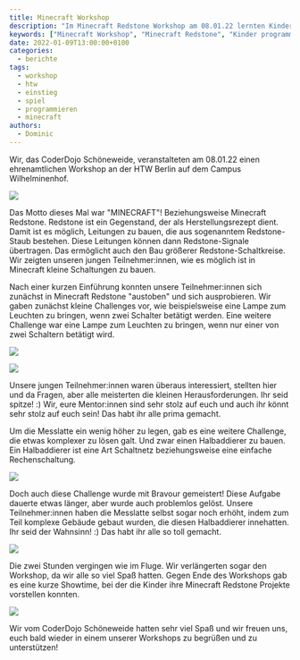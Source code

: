 ```yaml
---
title: Minecraft Workshop
description: "Im Minecraft Redstone Workshop am 08.01.22 lernten Kinder im CoderDojo spielerisch das Bauen von Schaltungen und meisterten spannende Challenges."
keywords: ["Minecraft Workshop", "Minecraft Redstone", "Kinder programmieren", "HTW Berlin", "Schaltkreise bauen", "Redstone Schaltungen", "Minecraft Challenges", "Coding Workshop", "CoderDojo Schöneweide"]
date: 2022-01-09T13:00:00+0100
categories:
  - berichte
tags:
  - workshop
  - htw
  - einstieg
  - spiel
  - programmieren
  - minecraft
authors:
  - Dominic
---
```

Wir, das CoderDojo Schöneweide, veranstalteten am 08.01.22 einen ehrenamtlichen Workshop an der HTW Berlin auf dem Campus Wilhelminenhof. 

![](/images/cms/minecraft_image1.jpg)

Das Motto dieses Mal war "MINECRAFT"! Beziehungsweise Minecraft Redstone. Redstone ist ein Gegenstand, der als Herstellungsrezept dient. Damit ist es möglich, Leitungen zu bauen, die aus sogenanntem Redstone-Staub bestehen. Diese Leitungen können dann Redstone-Signale übertragen. Das ermöglicht auch den Bau größerer Redstone-Schaltkreise. Wir zeigten unseren jungen Teilnehmer:innen, wie es möglich ist in Minecraft kleine Schaltungen zu bauen.

Nach einer kurzen Einführung konnten unsere Teilnehmer:innen sich zunächst in Minecraft Redstone "austoben" und sich ausprobieren. Wir gaben zunächst kleine Challenges vor, wie beispielsweise eine Lampe zum Leuchten zu bringen, wenn zwei Schalter betätigt werden. Eine weitere Challenge war eine Lampe zum Leuchten zu bringen, wenn nur einer von zwei Schaltern betätigt wird.

![](/images/cms/minecraft_image2.jpg)

![](/images/cms/minecraft_image3.jpg)

Unsere jungen Teilnehmer:innen waren überaus interessiert, stellten hier und da Fragen, aber alle meisterten die kleinen Herausforderungen. Ihr seid spitze! :) Wir, eure Mentor:innen sind sehr stolz auf euch und auch ihr könnt sehr stolz auf euch sein! Das habt ihr alle prima gemacht.

Um die Messlatte ein wenig höher zu legen, gab es eine weitere Challenge, die etwas komplexer zu lösen galt. Und zwar einen Halbaddierer zu bauen. Ein Halbaddierer ist eine Art Schaltnetz beziehungsweise eine einfache Rechenschaltung.

![](/images/cms/minecraft_image6.jpg)

Doch auch diese Challenge wurde mit Bravour gemeistert! Diese Aufgabe dauerte etwas länger, aber wurde auch problemlos gelöst. Unsere Teilnehmer:innen haben die Messlatte selbst sogar noch erhöht, indem zum Teil komplexe Gebäude gebaut wurden, die diesen Halbaddierer innehatten. Ihr seid der Wahnsinn! :) Das habt ihr alle so toll gemacht.

![](/images/cms/minecraft_image4.jpg)

Die zwei Stunden vergingen wie im Fluge. Wir verlängerten sogar den Workshop, da wir alle so viel Spaß hatten. Gegen Ende des Workshops gab es eine kurze Showtime, bei der die Kinder ihre Minecraft Redstone Projekte vorstellen konnten.

![](/images/cms/minecraft_image5.jpg)

Wir vom CoderDojo Schöneweide hatten sehr viel Spaß und wir freuen uns, euch bald wieder in einem unserer Workshops zu begrüßen und zu unterstützen!
